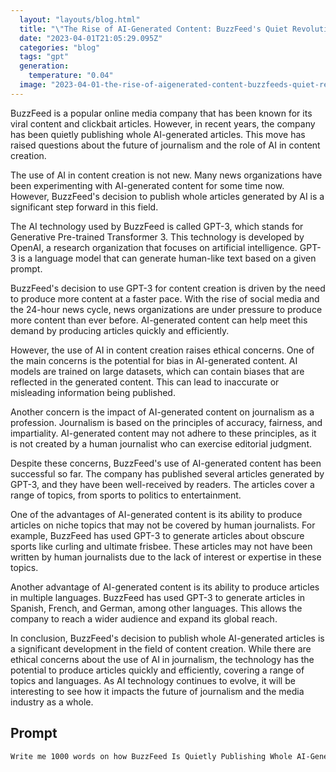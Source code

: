 ```yaml
---
  layout: "layouts/blog.html"
  title: "\"The Rise of AI-Generated Content: BuzzFeed's Quiet Revolution\""
  date: "2023-04-01T21:05:29.095Z"
  categories: "blog"
  tags: "gpt"
  generation: 
    temperature: "0.04"
  image: "2023-04-01-the-rise-of-aigenerated-content-buzzfeeds-quiet-revolution.webp"
---
```

BuzzFeed is a popular online media company that has been known for its viral content and clickbait articles. However, in recent years, the company has been quietly publishing whole AI-generated articles. This move has raised questions about the future of journalism and the role of AI in content creation.

The use of AI in content creation is not new. Many news organizations have been experimenting with AI-generated content for some time now. However, BuzzFeed's decision to publish whole articles generated by AI is a significant step forward in this field.

The AI technology used by BuzzFeed is called GPT-3, which stands for Generative Pre-trained Transformer 3. This technology is developed by OpenAI, a research organization that focuses on artificial intelligence. GPT-3 is a language model that can generate human-like text based on a given prompt.

BuzzFeed's decision to use GPT-3 for content creation is driven by the need to produce more content at a faster pace. With the rise of social media and the 24-hour news cycle, news organizations are under pressure to produce more content than ever before. AI-generated content can help meet this demand by producing articles quickly and efficiently.

However, the use of AI in content creation raises ethical concerns. One of the main concerns is the potential for bias in AI-generated content. AI models are trained on large datasets, which can contain biases that are reflected in the generated content. This can lead to inaccurate or misleading information being published.

Another concern is the impact of AI-generated content on journalism as a profession. Journalism is based on the principles of accuracy, fairness, and impartiality. AI-generated content may not adhere to these principles, as it is not created by a human journalist who can exercise editorial judgment.

Despite these concerns, BuzzFeed's use of AI-generated content has been successful so far. The company has published several articles generated by GPT-3, and they have been well-received by readers. The articles cover a range of topics, from sports to politics to entertainment.

One of the advantages of AI-generated content is its ability to produce articles on niche topics that may not be covered by human journalists. For example, BuzzFeed has used GPT-3 to generate articles about obscure sports like curling and ultimate frisbee. These articles may not have been written by human journalists due to the lack of interest or expertise in these topics.

Another advantage of AI-generated content is its ability to produce articles in multiple languages. BuzzFeed has used GPT-3 to generate articles in Spanish, French, and German, among other languages. This allows the company to reach a wider audience and expand its global reach.

In conclusion, BuzzFeed's decision to publish whole AI-generated articles is a significant development in the field of content creation. While there are ethical concerns about the use of AI in journalism, the technology has the potential to produce articles quickly and efficiently, covering a range of topics and languages. As AI technology continues to evolve, it will be interesting to see how it impacts the future of journalism and the media industry as a whole.


## Prompt
```markdown
Write me 1000 words on how BuzzFeed Is Quietly Publishing Whole AI-Generated Articles
```

